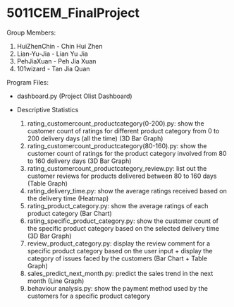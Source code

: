 # 5011CEM_FinalProject

Group Members:
1. HuiZhenChin - Chin Hui Zhen
2. Lian-Yu-Jia - Lian Yu Jia
3. PehJiaXuan - Peh Jia Xuan
4. 101wizard - Tan Jia Quan

Program Files:
- dashboard.py (Project Olist Dashboard)
- Descriptive Statistics
  
  1. rating_customercount_productcategory(0-200).py: show the customer count of ratings for different product category from 0 to 200 delivery days (all the time) (3D Bar Graph)
  2. rating_customercount_productcategory(80-160).py: show the customer count of ratings for the product category involved from 80 to 160 delivery days (3D Bar Graph)
  3. rating_customercount_productcategory_review.py: list out the customer reviews for products delivered between 80 to 160 days (Table Graph)
  4. rating_delivery_time.py: show the average ratings received based on the delivery time (Heatmap)
  5. rating_product_category.py: show the average ratings of each product category (Bar Chart)
  6. rating_specific_product_category.py: show the customer count of the specific product category based on the selected delivery time (3D Bar Graph)
  7. review_product_category.py: display the review comment for a specific product category based on the user input + display the category of issues faced by the customers (Bar Chart + Table Graph)
  8. sales_predict_next_month.py: predict the sales trend in the next month (Line Graph)
  9. behaviour analysis.py: show the payment method used by the customers for a specific product category
